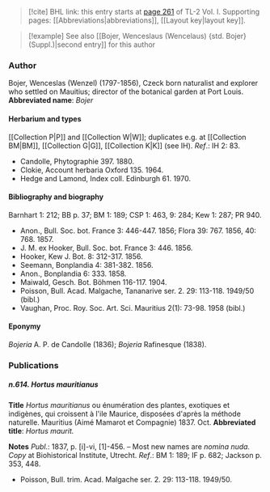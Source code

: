 > [!cite] BHL link: this entry starts at [page 261](https://www.biodiversitylibrary.org/page/33120392) of TL-2 Vol. I.
> Supporting pages: [[Abbreviations|abbreviations]], [[Layout key|layout key]].

> [!example] See also [[Bojer, Wenceslaus (Wencelaus) {std. Bojer} (Suppl.)|second entry]] for this author

### Author

Bojer, Wenceslas (Wenzel) (1797-1856), Czeck born naturalist and explorer who settled on Mauitius; director of the botanical garden at Port Louis. 
**Abbreviated name**: *Bojer*

#### Herbarium and types

[[Collection P|P]] and [[Collection W|W]]; duplicates e.g. at [[Collection BM|BM]], [[Collection G|G]], [[Collection K|K]] (see IH).
*Ref*.: IH 2: 83.
- Candolle, Phytographie 397. 1880.
- Clokie, Account herbaria Oxford 135. 1964.
- Hedge and Lamond, Index coll. Edinburgh 61. 1970.

#### Bibliography and biography

Barnhart 1: 212; BB p. 37; BM 1: 189; CSP 1: 463, 9: 284; Kew 1: 287; PR 940.
- Anon., Bull. Soc. bot. France 3: 446-447. 1856; Flora 39: 767. 1856, 40: 768. 1857.
- J. M. ex Hooker, Bull. Soc. bot. France 3: 446. 1856.
- Hooker, Kew J. Bot. 8: 312-317. 1856.
- Seemann, Bonplandia 4: 381-382. 1856.
- Anon., Bonplandia 6: 333. 1858.
- Maiwald, Gesch. Bot. Böhmen 116-117. 1904.
- Poisson, Bull. Acad. Malgache, Tananarive ser. 2. 29: 113-118. 1949/50 (bibl.)
- Vaughan, Proc. Roy. Soc. Art. Sci. Mauritius 2(1): 73-98. 1958 (bibl.)

#### Eponymy

*Bojeria* A. P. de Candolle (1836); *Bojeria* Rafinesque (1838).

### Publications

##### n.614. Hortus mauritianus

**Title**
*Hortus mauritianus* ou énumération des plantes, exotiques et indigènes, qui croissent à l'ile Maurice, disposées d'après la méthode naturelle. Mauritius (Aimé Mamarot et Compagnie) 1837. Oct.
**Abbreviated title**: *Hortus maurit.*

**Notes**
*Publ*.: 1837, p. \[i\]-vi, \[1\]-456. – Most new names are *nomina nuda. Copy* at Biohistorical Institute, Utrecht.
*Ref*.: BM 1: 189; IF p. 682; Jackson p. 353, 448.
- Poisson, Bull. trim. Acad. Malgache ser. 2. 29: 113-118. 1949/50.

